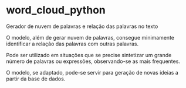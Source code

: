 # word_cloud_python
Gerador de nuvem de palavras e relação das palavras no texto


O modelo, além de gerar nuvem de palavras, consegue minimamente identificar a relação das palavras com outras palavras.

Pode ser utilizado em situações que se precise sintetizar um grande número de palavras ou expressões, observando-se as mais frequentes.

O modelo, se adaptado, pode-se servir para geração de novas ideias a partir da base de dados. 
